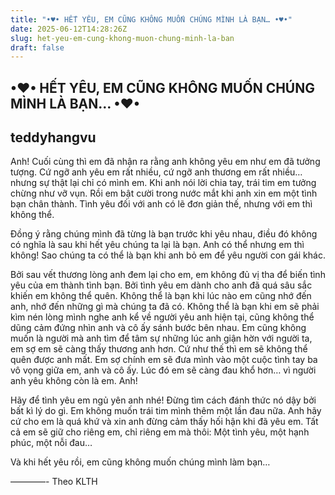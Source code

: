 ```yaml
---
title: "•♥• HẾT YÊU, EM CŨNG KHÔNG MUỐN CHÚNG MÌNH LÀ BẠN… •♥•"
date: 2025-06-12T14:28:26Z
slug: het-yeu-em-cung-khong-muon-chung-minh-la-ban
draft: false
---
```


## •♥• HẾT YÊU, EM CŨNG KHÔNG MUỐN CHÚNG MÌNH LÀ BẠN… •♥•

## teddyhangvu

Anh!
Cuối cùng thì em đã nhận ra rằng anh không yêu em như em đã tưởng tượng. Cứ ngỡ anh yêu em rất nhiều, cứ ngỡ anh thương em rất nhiều… nhưng sự thật lại chỉ có mình em.
Khi anh nói lời chia tay, trái tim em tưởng chừng như vỡ vụn. Rồi em bật cười trong nước mắt khi anh xin em một tình bạn chân thành. Tình yêu đối với anh có lẽ đơn giản thế, nhưng với em thì không thể.
 
Đồng ý rằng chúng mình đã từng là bạn trước khi yêu nhau, điều đó không có nghĩa là sau khi hết yêu chúng ta lại là bạn. Anh có thể nhưng em thì không! Sao chúng ta có thể là bạn khi anh bỏ em để yêu người con gái khác.
 
Bởi sau vết thương lòng anh đem lại cho em, em không đủ vị tha để biến tình yêu của em thành tình bạn.
Bởi tình yêu em dành cho anh đã quá sâu sắc khiến em không thể quên.
Không thể là bạn khi lúc nào em cũng nhớ đến anh, nhớ đến những gì mà chúng ta đã có.
Không thể là bạn khi em sẽ phải kìm nén lòng mình nghe anh kể về người yêu anh hiện tại, cũng không thể dũng cảm đứng nhìn anh và cô ấy sánh bước bên nhau.
Em cũng không muốn là người mà anh tìm để tâm sự những lúc anh giận hờn với người ta, em sợ em sẽ càng thấy thương anh hơn. Cứ như thế thì em sẽ không thể quên được anh mất. Em sợ chính em sẽ đưa mình vào một cuộc tình tay ba vô vọng giữa em, anh và cô ấy. Lúc đó em sẽ càng đau khổ hơn… vì người anh yêu không còn là em.
Anh!

 
Hãy để tình yêu em ngủ yên anh nhé! Đừng tìm cách đánh thức nó dậy bởi bất kì lý do gì. Em không muốn trái tim mình thêm một lần đau nữa. Anh hãy cứ cho em là quá khứ và xin anh đừng cảm thấy hối hận khi đã yêu em. Tất cả em sẽ giữ cho riêng em, chỉ riêng em mà thôi: Một tình yêu, một hạnh phúc, một nỗi đau…
 
Và khi hết yêu rồi, em cũng không muốn chúng mình làm bạn…
 
————-
Theo KLTH